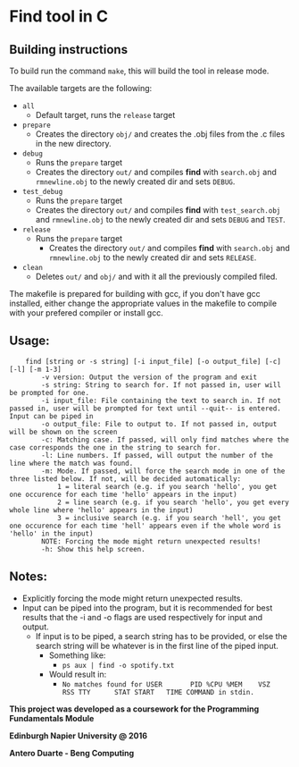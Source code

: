 Find tool in C
==============

## Building instructions

To build run the command `make`, this will build the tool in release mode.

The available targets are the following:
* `all`
    * Default target, runs the `release` target
* `prepare`
    * Creates the directory `obj/` and creates the .obj files from the .c files in the new directory.
* `debug`
    * Runs the `prepare` target
    * Creates the directory `out/` and compiles **find** with `search.obj` and `rmnewline.obj` to the newly created dir and sets `DEBUG`.
* `test_debug`
    * Runs the `prepare` target
    * Creates the directory `out/` and compiles **find**  with `test_search.obj` and `rmnewline.obj` to the newly created dir and sets `DEBUG` and `TEST`.
* `release`
    * Runs the `prepare` target
      * Creates the directory `out/` and compiles **find** with `search.obj` and `rmnewline.obj` to the newly created dir and sets `RELEASE`.
* `clean`
    * Deletes `out/` and `obj/` and with it all the previously compiled filed.

The makefile is prepared for building with gcc, if you don't have gcc installed, either change the appropriate values in the makefile to compile with your prefered compiler or install gcc.

## Usage: 

```
    find [string or -s string] [-i input_file] [-o output_file] [-c] [-l] [-m 1-3]
        -v version: Output the version of the program and exit
        -s string: String to search for. If not passed in, user will be prompted for one.
        -i input_file: File containing the text to search in. If not passed in, user will be prompted for text until --quit-- is entered. Input can be piped in
        -o output_file: File to output to. If not passed in, output will be shown on the screen
        -c: Matching case. If passed, will only find matches where the case corresponds the one in the string to search for.
        -l: Line numbers. If passed, will output the number of the line where the match was found.
        -m: Mode. If passed, will force the search mode in one of the three listed below. If not, will be decided automatically:
            1 = literal search (e.g. if you search 'hello', you get one occurence for each time 'hello' appears in the input)
            2 = line search (e.g. if you search 'hello', you get every whole line where 'hello' appears in the input)
            3 = inclusive search (e.g. if you search 'hell', you get one occurence for each time 'hell' appears even if the whole word is 'hello' in the input)
        NOTE: Forcing the mode might return unexpected results! 
        -h: Show this help screen.
```

## Notes:

* Explicitly forcing the mode might return unexpected results.
* Input can be piped into the program, but it is recommended for best results that the -i and -o flags are used respectively for input and output.
    * If input is to be piped, a search string has to be provided, or else the search string will be whatever is in the first line of the piped input.
        * Something like: 
            * `ps aux | find -o spotify.txt` 
        * Would result in:
            * `No matches found for USER       PID %CPU %MEM    VSZ   RSS TTY      STAT START   TIME COMMAND in stdin.`


**This project was developed as a coursework for the Programming Fundamentals Module**

**Edinburgh Napier University @ 2016**

**Antero Duarte - Beng Computing**